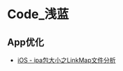 # Code_浅蓝












## App优化

- [iOS - ipa包大小之LinkMap文件分析](https://www.jianshu.com/p/4bd6d1315104)


